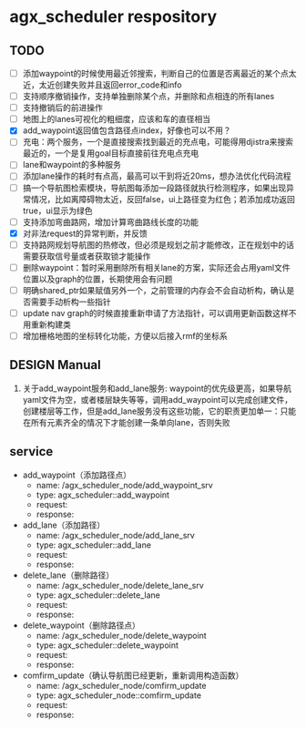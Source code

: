 # agx_scheduler respository
## TODO
- [ ] 添加waypoint的时候使用最近邻搜索，判断自己的位置是否离最近的某个点太近，太近创建失败并且返回error_code和info
- [ ] 支持顺序撤销操作，支持单独删除某个点，并删除和点相连的所有lanes
- [ ] 支持撤销后的前进操作
- [ ] 地图上的lanes可视化的粗细度，应该和车的直径相当
- [x] add_waypoint返回值包含路径点index，好像也可以不用？
- [ ] 充电：两个服务，一个是直接搜索找到最近的充点电，可能得用djistra来搜索最近的，一个是复用goal目标直接前往充电点充电
- [ ] lane和waypoint的多种服务
- [ ] 添加lane操作的耗时有点高，最高可以干到将近20ms，想办法优化代码流程
- [ ] 搞一个导航图检索模块，导航图每添加一段路径就执行检测程序，如果出现异常情况，比如离障碍物太近，反回false，ui上路径变为红色；若添加成功返回true，ui显示为绿色
- [ ] 支持添加弯曲路网，增加计算弯曲路线长度的功能
- [x] 对非法request的异常判断，并反馈
- [ ] 支持路网规划导航图的热修改，但必须是规划之前才能修改，正在规划中的话需要获取信号量或者获取锁才能操作
- [ ] 删除waypoint：暂时采用删除所有相关lane的方案，实际还会占用yaml文件位置以及graph的位置，长期使用会有问题
- [ ] 明确shared_ptr如果赋值另外一个，之前管理的内存会不会自动析构，确认是否需要手动析构一些指针
- [ ] update nav graph的时候直接重新申请了方法指针，可以调用更新函数这样不用重新构建类
- [ ] 增加栅格地图的坐标转化功能，方便以后接入rmf的坐标系

## DESIGN Manual
1. 关于add_waypoint服务和add_lane服务:
waypoint的优先级更高，如果导航yaml文件为空，或者楼层缺失等等，调用add_waypoint可以完成创建文件，创建楼层等工作，但是add_lane服务没有这些功能，它的职责更加单一：只能在所有元素齐全的情况下才能创建一条单向lane，否则失败

## service
- add_waypoint（添加路径点）
    - name: /agx_scheduler_node/add_waypoint_srv
    - type: agx_scheduler::add_waypoint
    - request:
    - response:
- add_lane（添加路径）
    - name: /agx_scheduler_node/add_lane_srv
    - type: agx_scheduler::add_lane
    - request:
    - response:
- delete_lane（删除路径）
    - name: /agx_scheduler_node/delete_lane_srv
    - type: agx_scheduler::delete_lane
    - request:
    - response:
- delete_waypoint（删除路径点）
    - name: /agx_scheduler_node/delete_waypoint
    - type: agx_scheduler::delete_waypoint
    - request:
    - response:
- comfirm_update（确认导航图已经更新，重新调用构造函数）
    - name: /agx_scheduler_node/comfirm_update
    - type: agx_scheduler_node::comfirm_update
    - request:
    - response: